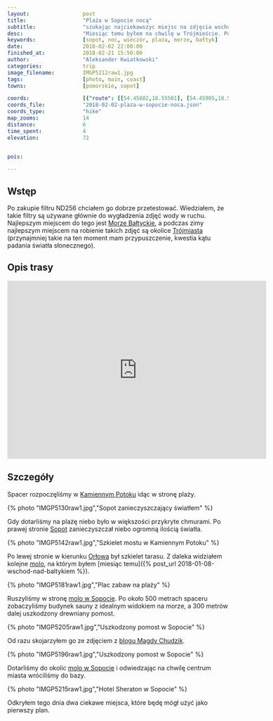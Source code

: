 ```yaml
---
layout:                 post
title:                  "Plaża w Sopocie nocą"
subtitle:               "szukając najciekawszyc miejsc na zdjęcia wschodu słońca jednocześnie ćwicząc robienie zdjęć nocnych"
desc:                   "Miesiąc temu byłem na chwilę w Trójmieście. Po zakupie filtrów Cokin'a chciałem móc je dobrze przetestować, a najlepsze rezultaty z użyciem filtrów szarych można mieć nad morzem. Pierwszego wieczoru przespacerowałem się plażą w poszukiwaniu ciekawych miejsc."
keywords:               [sopot, noc, wieczór, plaża, morze, bałtyk]
date:                   2018-02-02 22:00:00
finished_at:            2018-02-21 15:50:00
author:                 "Aleksander Kwiatkowski"
categories:             trip
image_filename:         IMGP5212raw1.jpg
tags:                   [photo, main, coast]
towns:                  [pomorskie, sopot]

coords:                 [{"route": [[54.45882,18.55501], [54.45905,18.56263], [54.45278,18.56608], [54.44759,18.57106], [54.44544,18.57046]], "type": "hike"}]
coords_file:            "2018-02-02-plaza-w-sopocie-noca.json"
coords_type:            "hike"
map_zooms:              14
distance:               6
time_spent:             4
elevation:              72


pois:

---
```


[wiki-kamienny-potok]: https://pl.wikipedia.org/wiki/Kamienny_Potok_(Sopot)
[wiki-morze-baltyckie]: https://pl.wikipedia.org/wiki/Morze_Ba%C5%82tyckie
[wiki-trojmiasta]: https://pl.wikipedia.org/wiki/Tr%C3%B3jmiasto
[wiki-sopot]: https://pl.wikipedia.org/wiki/Sopot
[wiki-orlowo]: https://pl.wikipedia.org/wiki/Or%C5%82owo_(Gdynia)
[wiki-molo-orlowo]: https://pl.wikipedia.org/wiki/Molo_w_Gdyni_Or%C5%82owie
[wiki-sopot-molo]: https://pl.wikipedia.org/wiki/Molo_w_Sopocie

[magda-chudzik-baltyk]: https://www.magdachudzik.pl/kiedy-fotografowac-baltyk/


## Wstęp

Po zakupie filtru ND256 chciałem go dobrze przetestować. Wiedziałem, że
takie filtry są używane głównie do wygładzenia zdjęć wody w ruchu. Najlepszym miejscem
do tego jest [Morze Bałtyckie][wiki-morze-baltyckie], a podczas zimy
najlepszym miejscem na robienie takich zdjęć są okolice [Trójmiasta][wiki-trojmiasta]
(przynajmniej takie na ten moment mam przypuszczenie, kwestia kątu padania
światła słonecznego).

## Opis trasy

<iframe height='405' width='590' frameborder='0' allowtransparency='true' scrolling='no' src='https://www.strava.com/activities/1394347845/embed/0ccc3487c3802625cc1eb0cb878edb6debe057be'></iframe>

## Szczegóły

Spacer rozpoczęliśmy w [Kamiennym Potoku][wiki-kamienny-potok] idąc w stronę plaży.

{% photo "IMGP5130raw1.jpg","Sopot zanieczyszczający światłem" %}

Gdy dotarliśmy na plażę niebo było w większości przykryte chmurami. Po prawej
stronie [Sopot][wiki-sopot] zanieczyszczał niebo ogromną ilością światła.

{% photo "IMGP5142raw1.jpg","Szkielet mostu w Kamiennym Potoku" %}

Po lewej stronie w kierunku [Orłowa][wiki-orlowo] był szkielet tarasu. Z daleka
widziałem kolejne [molo][wiki-molo-orlowo], na którym
byłem [miesiąc temu]({% post_url 2018-01-08-wschod-nad-baltykiem %}).

{% photo "IMGP5181raw1.jpg","Plac zabaw na plaży" %}

Ruszyliśmy w stronę [molo w Sopocie][wiki-sopot-molo]. Po około 500 metrach
spaceru zobaczyliśmy budynek sauny z idealnym widokiem na morze, a
300 metrów dalej uszkodzony drewniany pomost.

{% photo "IMGP5205raw1.jpg","Uszkodzony pomost w Sopocie" %}

Od razu skojarzyłem go
ze zdjęciem z [blogu Magdy Chudzik][magda-chudzik-baltyk].

{% photo "IMGP5196raw1.jpg","Uszkodzony pomost w Sopocie" %}

Dotarliśmy do okolic [molo w Sopocie][wiki-sopot-molo] i odwiedzając na chwilę
centrum miasta wróciliśmy do bazy.

{% photo "IMGP5215raw1.jpg","Hotel Sheraton w Sopocie" %}

Odkryłem tego dnia dwa ciekawe miejsca, które będę mógł użyć jako pierwszy plan.
